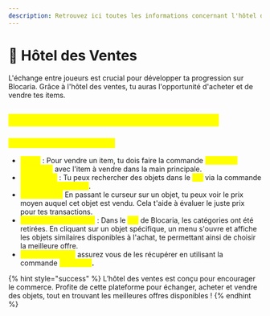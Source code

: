 ```yaml
---
description: Retrouvez ici toutes les informations concernant l'hôtel des ventes
---
```


# 🏦 Hôtel des Ventes

L'échange entre joueurs est crucial pour développer ta progression sur Blocaria. Grâce à l'hôtel des ventes, tu auras l'opportunité d'acheter et de vendre tes items.

## <mark style="color:yellow;">C</mark><mark style="color:yellow;">**omment fonctionne l’hôtel des ventes ?**</mark>

### <mark style="color:yellow;">**Système de vente d'objets**</mark>

* <mark style="color:yellow;">**Vente**</mark> : Pour vendre un item, tu dois faire la commande <mark style="color:yellow;">`/ah sell [montant]`</mark> avec l'item à vendre dans la main principale.
* <mark style="color:yellow;">**Recherche**</mark> : Tu peux rechercher des objets dans le <mark style="color:yellow;">**`/ah`**</mark> via la commande <mark style="color:yellow;">**`/ah search <pseudo>`**</mark>.
* <mark style="color:yellow;">**Prix moyen :**</mark> En passant le curseur sur un objet, tu peux voir le prix moyen auquel cet objet est vendu. Cela t'aide à évaluer le juste prix pour tes transactions.
* <mark style="color:yellow;">**Comparaison d'offres**</mark> : Dans le <mark style="color:yellow;">**`/ah`**</mark> de Blocaria, les catégories ont été retirées. En cliquant sur un objet spécifique, un menu s'ouvre et affiche les objets similaires disponibles à l'achat, te permettant ainsi de choisir la meilleure offre.
* <mark style="color:yellow;">Après les achats</mark> assurez vous de les récupérer en utilisant la commande <mark style="color:yellow;">**`/ah claim`**</mark>**.**

{% hint style="success" %}
L’hôtel des ventes est conçu pour encourager le commerce. Profite de cette plateforme pour échanger, acheter et vendre des objets, tout en trouvant les meilleures offres disponibles !
{% endhint %}
